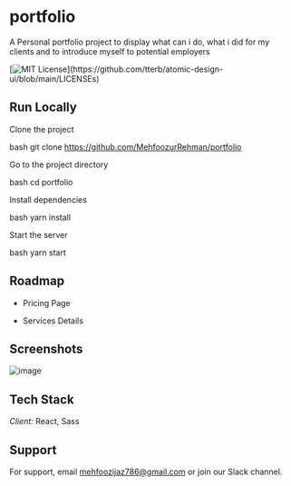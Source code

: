 # portfolio

A Personal portfolio project to display what can i do, what i did for my clients and to introduce myself to potential employers

[![MIT License](https://img.shields.io/apm/l/atomic-design-ui.svg?)](https://github.com/tterb/atomic-design-ui/blob/main/LICENSEs)


## Run Locally

Clone the project

bash
  git clone https://github.com/MehfoozurRehman/portfolio


Go to the project directory

bash
  cd portfolio


Install dependencies

bash
  yarn install


Start the server

bash
  yarn start



## Roadmap

- Pricing Page

- Services Details


## Screenshots

![image](https://user-images.githubusercontent.com/100939524/187102409-3aca8e31-50ef-4c24-87cb-45a268d0dec6.png)


## Tech Stack

*Client:* React, Sass


## Support

For support, email mehfoozijaz786@gmail.com or join our Slack channel.
